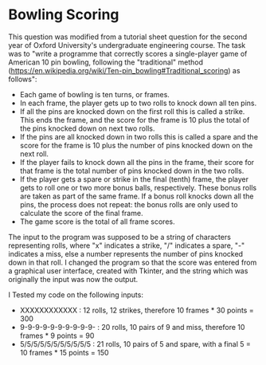 # Bowling Scoring

This question was modified from a tutorial sheet question for the second year of Oxford University's undergraduate engineering course. The task was to "write a programme that correctly scores a single-player game of American 10 pin bowling, following the "traditional" method (https://en.wikipedia.org/wiki/Ten-pin_bowling#Traditional_scoring) as follows":

* Each game of bowling is ten turns, or frames.
* In each frame, the player gets up to two rolls to knock down all ten pins.
* If all the pins are knocked down on the first roll this is called a strike. This ends the frame, and the score for the frame is 10 plus the total of the pins knocked down on next two rolls.
* If the pins are all knocked down in two rolls this is called a spare and the score for the frame is 10 plus the number of pins knocked down on the next roll.
* If the player fails to knock down all the pins in the frame, their score for that frame is the total number of pins knocked down in the two rolls.
* If the player gets a spare or strike in the final (tenth) frame, the player gets to roll one or two more bonus balls, respectively. These bonus rolls are taken as part of the same frame. If a bonus roll knocks down all the pins, the process does not repeat: the bonus rolls are only used to calculate the score of the final frame.
* The game score is the total of all frame scores.

The input to the program was supposed to be a string of characters representing rolls, where "x" indicates a strike, "/" indicates a spare, "-" indicates a miss, else a number represents the number of pins knocked down in that roll. I changed the program so that the score was entered from a graphical user interface, created with Tkinter, and the string which was originally the input was now the output.

I Tested my code on the following inputs:
* XXXXXXXXXXXX : 12 rolls, 12 strikes, therefore 10 frames * 30 points = 300
* 9-9-9-9-9-9-9-9-9-9- : 20 rolls, 10 pairs of 9 and miss, therefore 10 frames * 9 points = 90
* 5/5/5/5/5/5/5/5/5/5/5 : 21 rolls, 10 pairs of 5 and spare, with a final 5 = 10 frames * 15 points
  = 150
